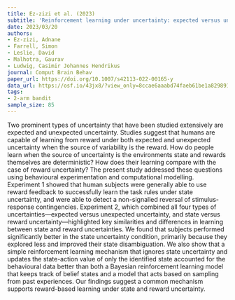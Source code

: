 ```yaml
---
title: Ez-zizi et al. (2023)
subtitle: 'Reinforcement learning under uncertainty: expected versus unexpected uncertainty and state versus reward uncertainty'
date: 2023/03/20
authors:
- Ez-zizi, Adnane
- Farrell, Simon
- Leslie, David
- Malhotra, Gaurav
- Ludwig, Casimir Johannes Hendrikus
journal: Comput Brain Behav
paper_url: https://doi.org/10.1007/s42113-022-00165-y
data_url: https://osf.io/43jx8/?view_only=8ccae6aaabd74faeb61be1a82989174f
tags:
- 2-arm bandit
sample_size: 85
---
```


Two prominent types of uncertainty that have been studied extensively are expected and unexpected uncertainty. Studies suggest that humans are capable of learning from reward under both expected and unexpected uncertainty when the source of variability is the reward. How do people learn when the source of uncertainty is the environments state and rewards themselves are deterministic? How does their learning compare with the case of reward uncertainty? The present study addressed these questions using behavioural experimentation and computational modelling. Experiment 1 showed that human subjects were generally able to use reward feedback to successfully learn the task rules under state uncertainty, and were able to detect a non-signalled reversal of stimulus-response contingencies. Experiment 2, which combined all four types of uncertainties—expected versus unexpected uncertainty, and state versus reward uncertainty—highlighted key similarities and differences in learning between state and reward uncertainties. We found that subjects performed significantly better in the state uncertainty condition, primarily because they explored less and improved their state disambiguation. We also show that a simple reinforcement learning mechanism that ignores state uncertainty and updates the state-action value of only the identified state accounted for the behavioural data better than both a Bayesian reinforcement learning model that keeps track of belief states and a model that acts based on sampling from past experiences. Our findings suggest a common mechanism supports reward-based learning under state and reward uncertainty.
